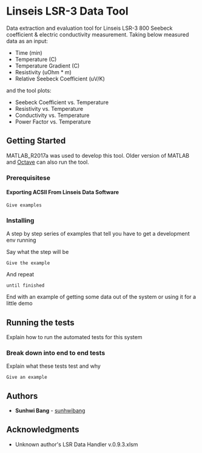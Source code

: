 # Linseis LSR-3 Data Tool
Data extraction and evaluation tool for Linseis LSR-3 800 Seebeck coefficient &amp; electric conductivity measurement. Taking below measured data as an input:

* Time (min)
* Temperature (C)
* Temperature Gradient (C)
* Resistivity (uOhm * m)
* Relative Seebeck Coefficient (uV/K)

and the tool plots:

* Seebeck Coefficient vs. Temperature
* Resistivity vs. Temperature
* Conductivity vs. Temperature
* Power Factor vs. Temperature

## Getting Started

MATLAB_R2017a was used to develop this tool. Older version of MATLAB and [Octave](https://www.gnu.org/software/octave/) can also run the tool.

### Prerequisitese

#### Exporting ACSII From Linseis Data Software


```
Give examples
```

### Installing

A step by step series of examples that tell you have to get a development env running

Say what the step will be

```
Give the example
```

And repeat

```
until finished
```

End with an example of getting some data out of the system or using it for a little demo

## Running the tests

Explain how to run the automated tests for this system

### Break down into end to end tests

Explain what these tests test and why

```
Give an example
```

## Authors

* **Sunhwi Bang** - [sunhwibang](https://github.com/SunhwiBang)

## Acknowledgments

* Unknown author's LSR Data Handler v.0.9.3.xlsm

